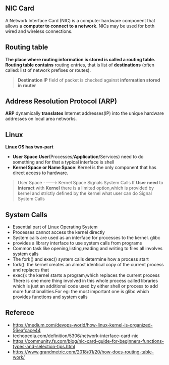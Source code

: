 ## NIC Card
A Network Interface Card (NIC) is a computer hardware component that allows a **computer to connect to a network**. NICs may be used for both wired and wireless connections.
## Routing table
**The place where routing information is stored is called a routing table.**  **Routing table contains** routing entries, that is list of **destinations** (often called: list of network prefixes or routes).
>  **Destination IP** field of packet is checked against **information stored in router**
## Address Resolution Protocol (ARP)
 **ARP** dynamically **translates** Internet addresses(IP) into the unique hardware addresses on local area networks.
## Linux 
**Linux OS has two-part**

 - **User Space**:**User**(Processes/**Application**/Services) need to do something and for that a typical interface is shell
 - **Kernel Space or Name Space**: Kernel is the only component that has direct access to hardware.

> User Space ----> Kernel Space
                     Signals
                     System Calls 
If **User need** to **interact** with **Kernel** there is a limited option,which is provided by kernel and strictly defined by the kernel what user can do
Signal
System Calls
## System Calls
-  Essential part of Linux Operating System
- Processes cannot access the kernel directly
- System calls are used as an interface for processes to the kernel. glibc
- provides a library interface to use system calls from programs
- Common task like opening,listing,reading and writing to files all involves system calls
- The fork() and exec() system calls determine how a process start
- fork(): the kernel creates an almost identical copy of the current process and replaces that
- exec(): the kernel starts a program,which replaces the current process
There is one more thing involved in this whole process called libraries which is just an additional code used by either shell or process to add more functionalities.For eg: the most important one is glibc which provides functions and system calls

## Referece 

 - https://medium.com/devops-world/how-linux-kernel-is-organized-56eafcace44
 - techopedia.com/definition/5306/network-interface-card-nic
 - https://community.fs.com/blog/nic-card-guide-for-beginners-functions-types-and-selection-tips.html
 - https://www.grandmetric.com/2018/01/20/how-does-routing-table-work/

<!--stackedit_data:
eyJoaXN0b3J5IjpbLTQ1MjU3MjQsLTQ1ODM5MDI2LC0xMTIwMj
kyMTYsMjA5NTgxNjExNiwxNjE1NzY4NzgwLDIwODM3NDQ1MjQs
Mzg4MTk3NzY5LC0xODUwMDA0MTY2LDQ5NzgxODgxMCw3MzA5OT
gxMTZdfQ==
-->